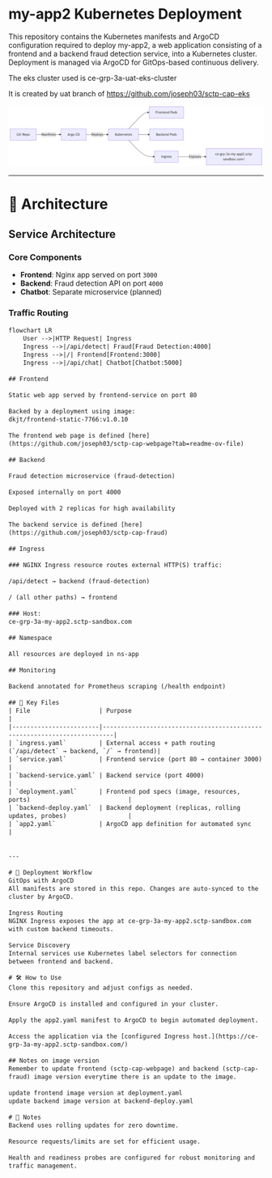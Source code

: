 # my-app2 Kubernetes Deployment

This repository contains the Kubernetes manifests and ArgoCD configuration required to deploy my-app2, a web application consisting of a frontend and a backend fraud detection service, into a Kubernetes cluster. Deployment is managed via ArgoCD for GitOps-based continuous delivery.

The eks cluster used is ce-grp-3a-uat-eks-cluster 

It is created by uat branch of https://github.com/joseph03/sctp-cap-eks

![alt text](image.png)

---

# 🚀 Architecture

## Service Architecture

### Core Components
- **Frontend**: Nginx app served on port `3000`
- **Backend**: Fraud detection API on port `4000`
- **Chatbot**: Separate microservice (planned)

### Traffic Routing
```mermaid
flowchart LR
    User -->|HTTP Request| Ingress
    Ingress -->|/api/detect| Fraud[Fraud Detection:4000]
    Ingress -->|/| Frontend[Frontend:3000]
    Ingress -->|/api/chat| Chatbot[Chatbot:5000]

## Frontend

Static web app served by frontend-service on port 80

Backed by a deployment using image:
dkjt/frontend-static-7766:v1.0.10

The frontend web page is defined [here](https://github.com/joseph03/sctp-cap-webpage?tab=readme-ov-file)

## Backend

Fraud detection microservice (fraud-detection)

Exposed internally on port 4000

Deployed with 2 replicas for high availability

The backend service is defined [here](https://github.com/joseph03/sctp-cap-fraud)

## Ingress

### NGINX Ingress resource routes external HTTP(S) traffic:

/api/detect → backend (fraud-detection)

/ (all other paths) → frontend

### Host:
ce-grp-3a-my-app2.sctp-sandbox.com

## Namespace

All resources are deployed in ns-app

## Monitoring

Backend annotated for Prometheus scraping (/health endpoint)

## 📁 Key Files
| File                   | Purpose                                                                 |
|------------------------|-------------------------------------------------------------------------|
| `ingress.yaml`         | External access + path routing (`/api/detect` → backend, `/` → frontend)|
| `service.yaml`         | Frontend service (port 80 → container 3000)                            |
| `backend-service.yaml` | Backend service (port 4000)                                            |
| `deployment.yaml`      | Frontend pod specs (image, resources, ports)                           |
| `backend-deploy.yaml`  | Backend deployment (replicas, rolling updates, probes)                 |
| `app2.yaml`            | ArgoCD app definition for automated sync                               |


---

# 🔄 Deployment Workflow
GitOps with ArgoCD
All manifests are stored in this repo. Changes are auto-synced to the cluster by ArgoCD.

Ingress Routing
NGINX Ingress exposes the app at ce-grp-3a-my-app2.sctp-sandbox.com with custom backend timeouts.

Service Discovery
Internal services use Kubernetes label selectors for connection between frontend and backend.

# 🛠️ How to Use
Clone this repository and adjust configs as needed.

Ensure ArgoCD is installed and configured in your cluster.

Apply the app2.yaml manifest to ArgoCD to begin automated deployment.

Access the application via the [configured Ingress host.](https://ce-grp-3a-my-app2.sctp-sandbox.com/)

## Notes on image version
Remember to update frontend (sctp-cap-webpage) and backend (sctp-cap-fraud) image version everytime there is an update to the image.

update frontend image version at deployment.yaml
update backend image version at backend-deploy.yaml

# 📝 Notes
Backend uses rolling updates for zero downtime.

Resource requests/limits are set for efficient usage.

Health and readiness probes are configured for robust monitoring and traffic management.
